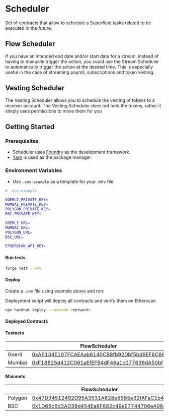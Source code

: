 # Scheduler

Set of contracts that allow to schedule a Superfluid tasks related to be executed in the future.

## Flow Scheduler

If you have an intended end date and/or start date for a stream, instead of having to manually trigger the action, you could use the Stream Scheduler to automatically trigger the action at the desired time. This is especially useful in the case of streaming payroll, subscriptions and token vesting.

## Vesting Scheduler

The Vesting Scheduler allows you to schedule the vesting of tokens to a receiver account. The Vesting Scheduler does not hold the tokens, rather it simply uses permissions to move them for you

## Getting Started

### Prerequisites

-   Scheduler uses [Foundry](https://github.com/gakonst/foundry#installation) as the development framework.
-   [Yarn](https://github.com/yarnpkg/yarn) is used as the package manager.

### Environment Variables

-   Use `.env-example` as a template for your .env file

```bash
# .env-example

GOERLI_PRIVATE_KEY=
MUMBAI_PRIVATE_KEY=
POLYGON_PRIVATE_KEY=
BSC_PRIVATE_KEY=

GOERLI_URL=
MUMBAI_URL=
POLYGON_URL=
BSC_URL=

ETHERSCAN_API_KEY=
```

#### Run tests

```bash
forge test --vvv
```

#### Deploy

Create a `.env` file using example above and run:

Deployment script will deploy all contracts and verify them on Etherscan.

```bash
npx hardhat deploy --network <network>
```

#### Deployed Contracts

#### Testnets

|        | FlowScheduler                                                                                                                        | VestingScheduler                                                                                                                     |
| ------ | ------------------------------------------------------------------------------------------------------------------------------------ | ------------------------------------------------------------------------------------------------------------------------------------ |
| Goerli | [0xA6134E107FCAEAab6140CB8fb92Dbf5bd9EF6C86](https://goerli.etherscan.io/address/0xA6134E107FCAEAab6140CB8fb92Dbf5bd9EF6C86#code)    | [0xb61f8A2CbBd1be5FE437509b51dc2B9BA710c47b](https://goerli.etherscan.io/address/0xb61f8A2CbBd1be5FE437509b51dc2B9BA710c47b#code)    |
| Mumbai | [0xF18825d412C061aEfEFB4dF46a1c077636dA50bf](https://mumbai.polygonscan.com/address/0xF18825d412C061aEfEFB4dF46a1c077636dA50bf#code) | [0xD4fCe2a08fd2fA7495BEd900F2fb6c6deDBf8632](https://mumbai.polygonscan.com/address/0xD4fCe2a08fd2fA7495BEd900F2fb6c6deDBf8632#code) |

#### Mainnets

|         | FlowScheduler                                                                                                                 | VestingScheduler                                                                                                              |
| ------- | ----------------------------------------------------------------------------------------------------------------------------- | ----------------------------------------------------------------------------------------------------------------------------- |
| Polygon | [0x47D34512492D95A3531A628e5B85e32fAFaC1b42](https://polygonscan.com/address/0x47D34512492D95A3531A628e5B85e32fAFaC1b42#code) | [0xF9B3b4c23d08ebcBb8A70F5C7471E3Edd3ddF210](https://polygonscan.com/address/0xF9B3b4c23d08ebcBb8A70F5C7471E3Edd3ddF210#code) |
| BSC     | [0x1D65c6d3AD39d454Ea8F682c49aE7744706eA96d](https://bscscan.com/address/0x1D65c6d3AD39d454Ea8F682c49aE7744706eA96d#code)     | [0x4f268bfB109439D7c23A903c237cdBEbd7E987a1](https://bscscan.com/address/0x4f268bfB109439D7c23A903c237cdBEbd7E987a1#code)     |
